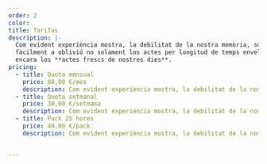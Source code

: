 ```yaml
---
order: 2
color:
title: Tarifas
description: |-
  Com evident experiència mostra, la debilitat de la nostra memòria, sotsmetent
  fàcilment a oblivió no solament los actes per longitud de temps envellits, mas
  encara los **actes frescs de nostres dies**.
pricing:
  - title: Quota mensual
    price: 80,00 €/mes
    description: Com evident experiència mostra, la debilitat de la nostra memòria, sotsmetent
  - title: Quota setmanal
    price: 30,00 €/setmama
    description: Com evident experiència mostra, la debilitat de la nostra memòria, sotsmetent
  - title: Pack 25 hores
    price: 40,00 €/pack
    description: Com evident experiència mostra, la debilitat de la nostra memòria, sotsmetent


---
```


